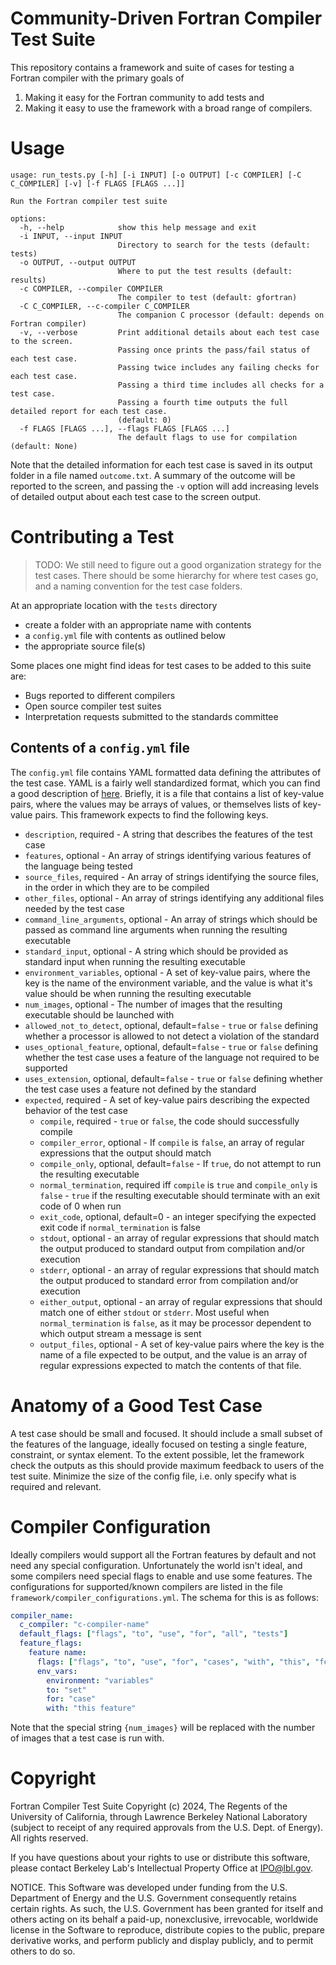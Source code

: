 Community-Driven Fortran Compiler Test Suite
============================================

This repository contains a framework and suite of cases for testing a Fortran compiler with the primary goals of

1. Making it easy for the Fortran community to add tests and
2. Making it easy to use the framework with a broad range of compilers.

# Usage

```text
usage: run_tests.py [-h] [-i INPUT] [-o OUTPUT] [-c COMPILER] [-C C_COMPILER] [-v] [-f FLAGS [FLAGS ...]]

Run the Fortran compiler test suite

options:
  -h, --help            show this help message and exit
  -i INPUT, --input INPUT
                        Directory to search for the tests (default: tests)
  -o OUTPUT, --output OUTPUT
                        Where to put the test results (default: results)
  -c COMPILER, --compiler COMPILER
                        The compiler to test (default: gfortran)
  -C C_COMPILER, --c-compiler C_COMPILER
                        The companion C processor (default: depends on Fortran compiler)
  -v, --verbose         Print additional details about each test case to the screen.
                        Passing once prints the pass/fail status of each test case.
                        Passing twice includes any failing checks for each test case.
                        Passing a third time includes all checks for a test case.
                        Passing a fourth time outputs the full detailed report for each test case.
                        (default: 0)
  -f FLAGS [FLAGS ...], --flags FLAGS [FLAGS ...]
                        The default flags to use for compilation (default: None)

```

Note that the detailed information for each test case is saved in its output folder in a file named `outcome.txt`.
A summary of the outcome will be reported to the screen,
and passing the `-v` option will add increasing levels of detailed output about each test case to the screen output.

# Contributing a Test

> TODO: We still need to figure out a good organization strategy for the test cases.
> There should be some hierarchy for where test cases go,
> and a naming convention for the test case folders.

At an appropriate location with the `tests` directory

* create a folder with an appropriate name with contents
* a `config.yml` file with contents as outlined below
* the appropriate source file(s)

Some places one might find ideas for test cases to be added to this suite are:

* Bugs reported to different compilers
* Open source compiler test suites
* Interpretation requests submitted to the standards committee

## Contents of a `config.yml` file

The `config.yml` file contains YAML formatted data defining the attributes of the test case.
YAML is a fairly well standardized format, which you can find a good description of [here](https://yaml.org/spec/1.2.2/).
Briefly, it is a file that contains a list of key-value pairs, where the values may be arrays of values, or themselves lists of key-value pairs.
This framework expects to find the following keys.

* `description`, required - A string that describes the features of the test case
* `features`, optional - An array of strings identifying various features of the language being tested
* `source_files`, required - An array of strings identifying the source files, in the order in which they are to be compiled
* `other_files`, optional - An array of strings identifying any additional files needed by the test case
* `command_line_arguments`, optional - An array of strings which should be passed as command line arguments when running the resulting executable
* `standard_input`, optional - A string which should be provided as standard input when running the resulting executable
* `environment_variables`, optional - A set of key-value pairs, where the key is the name of the environment variable, and the value is what it's value should be when running the resulting executable
* `num_images`, optional - The number of images that the resulting executable should be launched with
* `allowed_not_to_detect`, optional, default=`false` - `true` or `false` defining whether a processor is allowed to not detect a violation of the standard
* `uses_optional_feature`, optional, default=`false` - `true` or `false` defining whether the test case uses a feature of the language not required to be supported
* `uses_extension`, optional, default=`false` - `true` or `false` defining whether the test case uses a feature not defined by the standard
* `expected`, required - A set of key-value pairs describing the expected behavior of the test case
  * `compile`, required - `true` or `false`, the code should successfully compile
  * `compiler_error`, optional - If `compile` is `false`, an array of regular expressions that the output should match
  * `compile_only`, optional, default=`false` - If `true`, do not attempt to run the resulting executable
  * `normal_termination`, required iff `compile` is `true` and `compile_only` is `false` - `true` if the resulting executable should terminate with an exit code of 0 when run
  * `exit_code`, optional, default=0 - an integer specifying the expected exit code if `normal_termination` is false
  * `stdout`, optional - an array of regular expressions that should match the output produced to standard output from compilation and/or execution
  * `stderr`, optional - an array of regular expressions that should match the output produced to standard error from compilation and/or execution
  * `either_output`, optional - an array of regular expressions that should match one of either `stdout` or `stderr`. Most useful when `normal_termination` is `false`, as it may be processor dependent to which output stream a message is sent
  * `output_files`, optional - A set of key-value pairs where the key is the name of a file expected to be output, and the value is an array of regular expressions expected to match the contents of that file.

<!--
TODO: Should there be a way for a test case to specify that it needs particular compiler
      flags for a given compiler?
-->

# Anatomy of a Good Test Case

A test case should be small and focused.
It should include a small subset of the features of the language,
ideally focused on testing a single feature, constraint, or syntax element.
To the extent possible, let the framework check the outputs as this should provide maximum feedback to users of the test suite.
Minimize the size of the config file, i.e. only specify what is required and relevant.

# Compiler Configuration

Ideally compilers would support all the Fortran features by default and not need any special configuration.
Unfortunately the world isn't ideal, and some compilers need special flags to enable and use some features.
The configurations for supported/known compilers are listed in the file `framework/compiler_configurations.yml`.
The schema for this is as follows:

```yaml
compiler_name:
  c_compiler: "c-compiler-name"
  default_flags: ["flags", "to", "use", "for", "all", "tests"]
  feature_flags:
    feature name:
      flags: ["flags", "to", "use", "for", "cases", "with", "this", "feature"]
      env_vars:
        environment: "variables"
        to: "set"
        for: "case"
        with: "this feature"
```

Note that the special string `{num_images}` will be replaced with the number of
images that a test case is run with.

# Copyright

Fortran Compiler Test Suite Copyright (c) 2024, The Regents of the University of California, through Lawrence Berkeley National Laboratory (subject to receipt of any required approvals from the U.S. Dept. of Energy). All rights reserved.

If you have questions about your rights to use or distribute this software,
please contact Berkeley Lab's Intellectual Property Office at IPO@lbl.gov.

NOTICE.  This Software was developed under funding from the U.S. Department of Energy and the U.S. Government consequently retains certain rights.
As such, the U.S. Government has been granted for itself and others acting on its behalf a paid-up, nonexclusive, irrevocable, worldwide license in the Software to reproduce, distribute copies to the public, prepare derivative  works, and perform publicly and display publicly, and to permit others to do so.